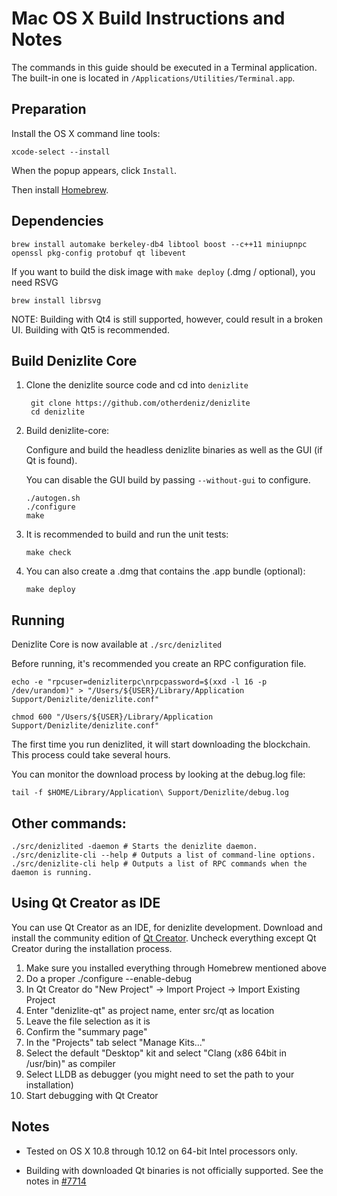 Mac OS X Build Instructions and Notes
====================================
The commands in this guide should be executed in a Terminal application.
The built-in one is located in `/Applications/Utilities/Terminal.app`.

Preparation
-----------
Install the OS X command line tools:

`xcode-select --install`

When the popup appears, click `Install`.

Then install [Homebrew](https://brew.sh).

Dependencies
----------------------

    brew install automake berkeley-db4 libtool boost --c++11 miniupnpc openssl pkg-config protobuf qt libevent

If you want to build the disk image with `make deploy` (.dmg / optional), you need RSVG

    brew install librsvg

NOTE: Building with Qt4 is still supported, however, could result in a broken UI. Building with Qt5 is recommended.

Build Denizlite Core
------------------------

1. Clone the denizlite source code and cd into `denizlite`

        git clone https://github.com/otherdeniz/denizlite
        cd denizlite

2.  Build denizlite-core:

    Configure and build the headless denizlite binaries as well as the GUI (if Qt is found).

    You can disable the GUI build by passing `--without-gui` to configure.

        ./autogen.sh
        ./configure
        make

3.  It is recommended to build and run the unit tests:

        make check

4.  You can also create a .dmg that contains the .app bundle (optional):

        make deploy

Running
-------

Denizlite Core is now available at `./src/denizlited`

Before running, it's recommended you create an RPC configuration file.

    echo -e "rpcuser=denizliterpc\nrpcpassword=$(xxd -l 16 -p /dev/urandom)" > "/Users/${USER}/Library/Application Support/Denizlite/denizlite.conf"

    chmod 600 "/Users/${USER}/Library/Application Support/Denizlite/denizlite.conf"

The first time you run denizlited, it will start downloading the blockchain. This process could take several hours.

You can monitor the download process by looking at the debug.log file:

    tail -f $HOME/Library/Application\ Support/Denizlite/debug.log

Other commands:
-------

    ./src/denizlited -daemon # Starts the denizlite daemon.
    ./src/denizlite-cli --help # Outputs a list of command-line options.
    ./src/denizlite-cli help # Outputs a list of RPC commands when the daemon is running.

Using Qt Creator as IDE
------------------------
You can use Qt Creator as an IDE, for denizlite development.
Download and install the community edition of [Qt Creator](https://www.qt.io/download/).
Uncheck everything except Qt Creator during the installation process.

1. Make sure you installed everything through Homebrew mentioned above
2. Do a proper ./configure --enable-debug
3. In Qt Creator do "New Project" -> Import Project -> Import Existing Project
4. Enter "denizlite-qt" as project name, enter src/qt as location
5. Leave the file selection as it is
6. Confirm the "summary page"
7. In the "Projects" tab select "Manage Kits..."
8. Select the default "Desktop" kit and select "Clang (x86 64bit in /usr/bin)" as compiler
9. Select LLDB as debugger (you might need to set the path to your installation)
10. Start debugging with Qt Creator

Notes
-----

* Tested on OS X 10.8 through 10.12 on 64-bit Intel processors only.

* Building with downloaded Qt binaries is not officially supported. See the notes in [#7714](https://github.com/bitcoin/bitcoin/issues/7714)

